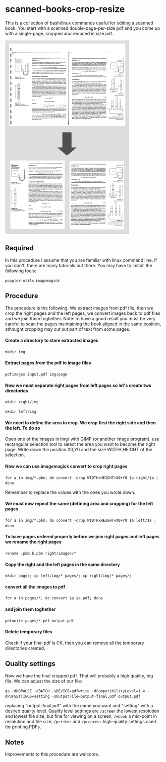 # scanned-books-crop-resize

This is a collection of bash/linux commands useful for editing a scanned book. You start with a scanned double-page-per-side pdf and you come up with a single-page, cropped and reduced in size pdf.

![](description.png)
## Required
In this procedure I assume that you are familiar with linux command line. If you don't, there are many tutorials out there.
You may have to install the following tools:

`poppler-utils`
`imagemagick`

## Procedure
The procedure is the following. We extract images from pdf file, then we crop the right pages and the left pages, we convert images back to pdf files and we join them toghether.
Note: to have a good result you must be very careful to scan the pages maintaining the book aligned in the same position, athought cropping may cut out part of text from some pages.

#### Create a directory to store extracted images
`mkdir img`
#### Extract pages from the pdf to image files
`pdfimages input.pdf img/page`

#### Now we must separate right pages from left pages so let's create two directories
`mkdir right/img`

`mkdir left/img`
#### We need to define the area to crop. We crop first the right side and then the left. To do so
Open one of the images in img/ with GIMP (or another image program), use rectangular selection tool to select the area you want to become the right page. Write down the position X0,Y0 and the size WIDTH,HEIGHT of the selection.
#### Now we can use imagemagick convert to crop right pages
`for a in img/*.pbm; do convert -crop WIDTHxHEIGHT+X0+Y0 $a right/$a ; done`

Remember to replace the values with the ones you wrote down.
#### We must now repeat the same (defining area and cropping) for the left pages
`for a in img/*.pbm; do convert -crop WIDTHxHEIGHT+X0+Y0 $a left/$a ; done`
#### To have pages ordered properly before we join right pages and left pages we rename the right pages
`rename .pbm b.pbm right/images/*`
#### Copy the right and the left pages in the same directory
`mkdir pages; cp left/img/* pages/; cp right/img/* pages/;`
#### convert all the images to pdf
`for a in pages/*; do convert $a $a.pdf; done`
#### and join them toghether
`pdfunite pages/*.pdf output.pdf`

#### Delete temporary files
Check if your final pdf is OK, then you can remove all the temporary directories created.

## Quality settings
Now we have the final cropped pdf. That will probably a high quality, big file. We can adjust the size of our file:

`gs -dNOPAUSE -dBATCH -sDEVICE=pdfwrite -dCompatibilityLevel=1.4 -dPDFSETTINGS=setting -sOutputFile=output-final.pdf output.pdf`

replacing "output-final.pdf" with the name you want and "setting" with a desired quality level. Quality level settings are `/screen` the lowest resolution and lowest file size, but fine for viewing on a screen; `/ebook` a mid-point in resolution and file size; `/printer` and `/prepress` high-quality settings used for printing PDFs.

## Notes
Improvements to this procedure are welcome.
